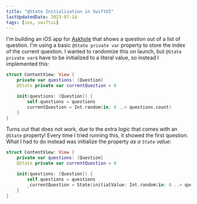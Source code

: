 ```yaml
---
title: "@State Initialization in SwiftUI"
lastUpdatedDate: 2023-07-14
tags: [ios, swiftui]
---
```


I'm building an iOS app for [Askhole](https://www.askhole.io) that shows a question out of a list of question.
I'm using a basic `@State private var` property to store the index of the current question.
I wanted to randomize this on launch, but `@State private var`s have to be initialized to a literal value, so instead I implemented this:

```swift
struct ContentView: View {
    private var questions: [Question]
    @State private var currentQuestion = 0

    init(questions: [Question]) {
        self.questions = questions
        currentQuestion = Int.random(in: 0 ..< questions.count)
    }
}
```

Turns out that does not work, due to the extra logic that comes with an `@State` property!
Every time I tried running this, it showed the first question.
What I had to do instead was initialize the property *as a `State` value*:

```swift
struct ContentView: View {
    private var questions: [Question]
    @State private var currentQuestion = 0

    init(questions: [Question]) {
        self.questions = questions
        _currentQuestion = State(initialValue: Int.random(in: 0 ..< questions.count))
    }
}
```